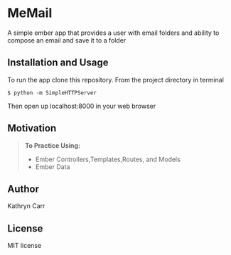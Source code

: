 MeMail
==============

A simple ember app that provides a user with email folders and ability to compose an email and save it to a folder

Installation and Usage
------------
To run the app clone this repository. From the project directory in terminal

```
$ python -m SimpleHTTPServer
```

Then open up localhost:8000 in your web browser

Motivation
--------
> **To Practice Using:**
>- Ember Controllers,Templates,Routes, and Models
>- Ember Data

Author
------

Kathryn Carr

License
-------

MIT license
